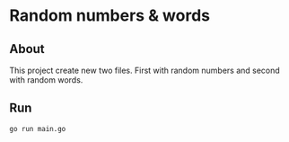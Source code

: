 # Random numbers & words

## About

This project create new two files. First with random numbers and second with random words.

## Run

```bash
go run main.go
```
